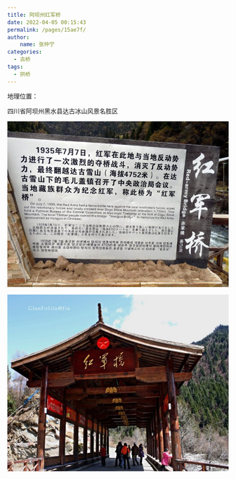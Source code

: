```yaml
---
title: 阿坝州红军桥
date: 2022-04-05 00:15:43
permalink: /pages/15ae7f/
author:
    name: 张仲宁
categories:
  - 古桥
tags:
  - 拱桥 
---
```

地理位置：

四川省阿坝州黑水县达古冰山风景名胜区

![阿坝州红军桥](/img/photo/10.jpg)

![阿坝州红军桥](/img/photo/11.jpg)
